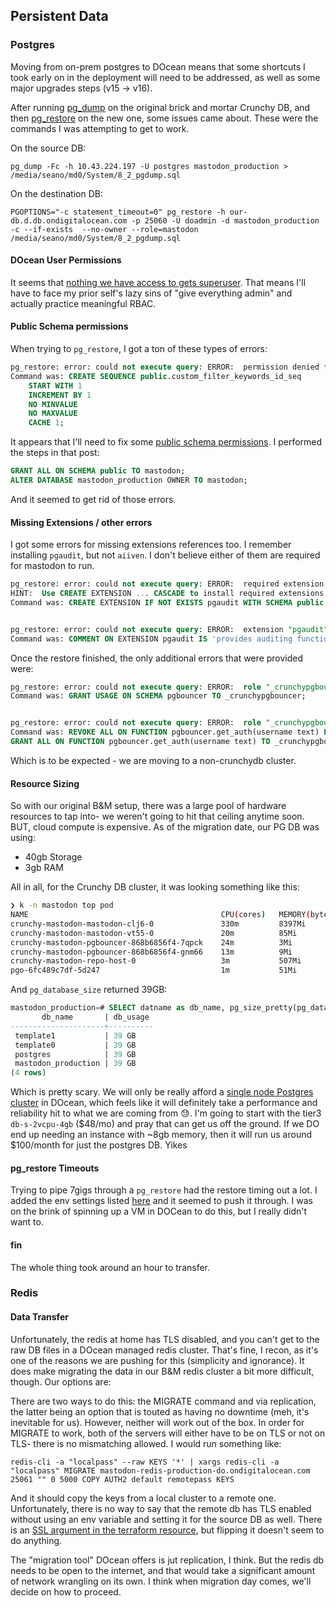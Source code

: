 ## Persistent Data

### Postgres

Moving from on-prem postgres to DOcean means that some shortcuts I took early on in the deployment will need to be addressed, as well as some major upgrades steps (v15 -> v16). 

After running [pg_dump](https://www.postgresql.org/docs/current/app-pgdump.html) on the original brick and mortar Crunchy DB, and then [pg_restore](https://www.postgresql.org/docs/current/app-pgrestore.html) on the new one, some issues came about. These were the commands I was attempting to get to work.

On the source DB: 

`pg_dump -Fc -h 10.43.224.197 -U postgres mastodon_production > /media/seano/md0/System/8_2_pgdump.sql`

On the destination DB:

`PGOPTIONS="-c statement_timeout=0" pg_restore -h our-db.d.db.ondigitalocean.com -p 25060 -U doadmin -d mastodon_production -c --if-exists  --no-owner --role=mastodon /media/seano/md0/System/8_2_pgdump.sql`

#### DOcean User Permissions

It seems that [nothing we have access to gets superuser](https://docs.digitalocean.com/products/databases/postgresql/how-to/manage-users-and-databases/). That means I'll have to face my prior self's lazy sins of "give everything admin" and actually practice meaningful RBAC.

#### Public Schema permissions

When trying to `pg_restore`, I got a ton of these types of errors:

```sql
pg_restore: error: could not execute query: ERROR:  permission denied for schema public
Command was: CREATE SEQUENCE public.custom_filter_keywords_id_seq
    START WITH 1
    INCREMENT BY 1
    NO MINVALUE
    NO MAXVALUE
    CACHE 1;
```

It appears that I'll need to fix some [public schema permissions](https://stackoverflow.com/questions/67276391/why-am-i-getting-a-permission-denied-error-for-schema-public-on-pgadmin-4). I performed the steps in that post:

```sql
GRANT ALL ON SCHEMA public TO mastodon;
ALTER DATABASE mastodon_production OWNER TO mastodon;
```

And it seemed to get rid of those errors.


#### Missing Extensions / other errors

I got some errors for missing extensions references too. I remember installing `pgaudit`, but not `aiiven`. I don't believe either of them are required for mastodon to run.

```sql
pg_restore: error: could not execute query: ERROR:  required extension "aiven_extras" is not installed
HINT:  Use CREATE EXTENSION ... CASCADE to install required extensions too.
Command was: CREATE EXTENSION IF NOT EXISTS pgaudit WITH SCHEMA public;


pg_restore: error: could not execute query: ERROR:  extension "pgaudit" does not exist
Command was: COMMENT ON EXTENSION pgaudit IS 'provides auditing functionality';
```

Once the restore finished, the only additional errors that were provided were:

```sql
pg_restore: error: could not execute query: ERROR:  role "_crunchypgbouncer" does not exist
Command was: GRANT USAGE ON SCHEMA pgbouncer TO _crunchypgbouncer;


pg_restore: error: could not execute query: ERROR:  role "_crunchypgbouncer" does not exist
Command was: REVOKE ALL ON FUNCTION pgbouncer.get_auth(username text) FROM PUBLIC;
GRANT ALL ON FUNCTION pgbouncer.get_auth(username text) TO _crunchypgbouncer;
```

Which is to be expected - we are moving to a non-crunchydb cluster.


#### Resource Sizing

So with our original B&M setup, there was a large pool of hardware resources to tap into- we weren't going to hit that ceiling anytime soon. BUT, cloud compute is expensive. As of the migration date, our PG DB was using:

- 40gb Storage
- 3gb RAM

All in all, for the Crunchy DB cluster, it was looking something like this:

```sh
❯ k -n mastodon top pod
NAME                                           CPU(cores)   MEMORY(bytes)            
crunchy-mastodon-mastodon-clj6-0               330m         8397Mi          
crunchy-mastodon-mastodon-vt55-0               20m          85Mi            
crunchy-mastodon-pgbouncer-868b6856f4-7qpck    24m          3Mi             
crunchy-mastodon-pgbouncer-868b6856f4-gnm66    13m          9Mi             
crunchy-mastodon-repo-host-0                   3m           507Mi 
pgo-6fc489c7df-5d247                           1m           51Mi
```

And `pg_database_size` returned 39GB:

```sql
mastodon_production=# SELECT datname as db_name, pg_size_pretty(pg_database_size('mastodon_production')) as db_usage FROM pg_database;
       db_name       | db_usage 
---------------------+----------
 template1           | 39 GB
 template0           | 39 GB
 postgres            | 39 GB
 mastodon_production | 39 GB
(4 rows)
```

Which is pretty scary. We will only be really afford a [single node Postgres cluster](https://www.digitalocean.com/pricing/managed-databases#postgresql) in DOcean, which feels like it will definitely take a performance and reliability hit to what we are coming from 😓. I'm going to start with the tier3 `db-s-2vcpu-4gb` ($48/mo) and pray that can get us off the ground. If we DO end up needing an instance with ~8gb memory, then it will run us around $100/month for just the postgres DB. Yikes


#### pg_restore Timeouts

Trying to pipe 7gigs through a `pg_restore` had the restore timing out a lot. I added the env settings listed [here](https://stackoverflow.com/a/9235991) and it seemed to push it through. I was on the brink of spinning up a VM in DOCean to do this, but I really didn't want to.


#### fin

The whole thing took around an hour to transfer.


### Redis

#### Data Transfer

Unfortunately, the redis at home has TLS disabled, and you can't get to the raw DB files in a DOcean managed redis cluster. That's fine, I recon, as it's one of the reasons we are pushing for this (simplicity and ignorance). It does make migrating the data in our B&M redis cluster a bit more difficult, though. Our options are:

There are two ways to do this: the MIGRATE command and via replication, the latter being an option that is touted as having no downtime (meh, it's inevitable for us). However, neither will work out of the box. In order for MIGRATE to work, both of the servers will either have to be on TLS or not on TLS- there is no mismatching allowed. I would run something like:

`redis-cli -a "localpass" --raw KEYS '*' | xargs redis-cli -a "localpass" MIGRATE mastodon-redis-production-do.ondigitalocean.com 25061 "" 0 5000 COPY AUTH2 default remotepass KEYS`

And it should copy the keys from a local cluster to a remote one. Unfortunately, there is no way to say that the remote db has TLS enabled without using an env variable and setting it for the source DB as well. There is an [SSL argument in the terraform resource](https://registry.terraform.io/providers/digitalocean/digitalocean/latest/docs/resources/database_redis_config#ssl), but flipping it doesn't seem to do anything.

The "migration tool" DOcean offers is jut replication, I think. But the redis db needs to be open to the internet, and that would take a significant amount of network wrangling on its own. I think when migration day comes, we'll decide on how to proceed.

